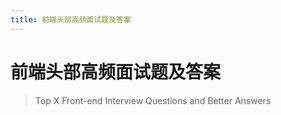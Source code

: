 ```yaml
---
title: 前端头部高频面试题及答案
---
```


# 前端头部高频面试题及答案

> Top X Front-end Interview Questions and Better Answers
